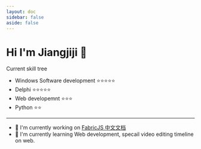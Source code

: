 ```yaml
---
layout: doc
sidebar: false
aside: false
---
```


# Hi I'm Jiangjiji 👋

Current skill tree

- Windows Software development ⭐⭐⭐⭐⭐
- Delphi ⭐⭐⭐⭐⭐
- Web developemnt ⭐⭐⭐
- Python ⭐⭐

-------

- 🔭 I'm currently working on [FabricJS 中文文档](https://github.com/jiangjiji/fabricjs-docs-cn)
- 🌱 I'm currently learning Web development, specail video editing timeline on web.
